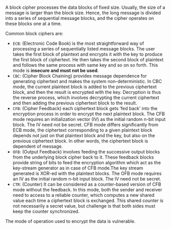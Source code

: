 A block cipher processes the data blocks of fixed size. Usually, the size of a message is larger than the block size.
Hence, the long message is divided into a series of sequential message blocks, and the cipher operates on these blocks
one at a time.

Common block ciphers are:

* `ECB`: (Electronic Code Book) is the most straightforward way of processing a series of sequentially listed message
  blocks. The user takes the first block of plaintext and encrypts it with the key to produce the first block of
  ciphertext. He then takes the second block of plaintext and follows the same process with same key and so on so forth.
  This mode is **insecure and must not be used**.
* `CBC`: (Cipher Block Chaining) provides message dependence for generating ciphertext and makes the system
  non-deterministic. In CBC mode, the current plaintext block is added to the previous ciphertext block, and then the
  result is encrypted with the key. Decryption is thus the reverse process, which involves decrypting the current
  ciphertext and then adding the previous ciphertext block to the result.
* `CFB`: (Cipher Feedback) each ciphertext block gets ‘fed back’ into the encryption process in order to encrypt the
  next plaintext block. The CFB mode requires an initialization vector (IV) as the initial random n-bit input block. The
  IV need not be secret. CFB mode differs significantly from ECB mode, the ciphertext corresponding to a given plaintext
  block depends not just on that plaintext block and the key, but also on the previous ciphertext block. In other words,
  the ciphertext block is dependent of message.
* `OFB`: (Output Feedback) involves feeding the successive output blocks from the underlying block cipher back to it.
  These feedback blocks provide string of bits to feed the encryption algorithm which act as the key-stream generator as
  in case of CFB mode.The key stream generated is XOR-ed with the plaintext blocks. The OFB mode requires an IV as the
  initial random n-bit input block. The IV need not be secret.
* `CTR`: (Counter) It can be considered as a counter-based version of CFB mode without the feedback. In this mode, both
  the sender and receiver need to access to a reliable counter, which computes a new shared value each time a ciphertext
  block is exchanged. This shared counter is not necessarily a secret value, but challenge is that both sides must keep
  the counter synchronized.

The mode of operation used to encrypt the data is vulnerable.
